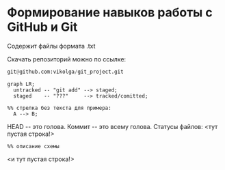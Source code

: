 # Формирование навыков работы с GitHub и Git


Содержит файлы формата .txt


Скачать репозиторий можно по ссылке:

```python
git@github.com:vikolga/git_project.git

```

```mermaid
graph LR;
  untracked -- "git add" --> staged;
  staged    -- "???"     --> tracked/comitted;

%% стрелка без текста для примера: 
  A --> B;
``` 


HEAD -- это голова.
Коммит -- это всему голова.
Статусы файлов:
<тут пустая строка!>

```mermaid
%% описание схемы
```
<и тут пустая строка!> 